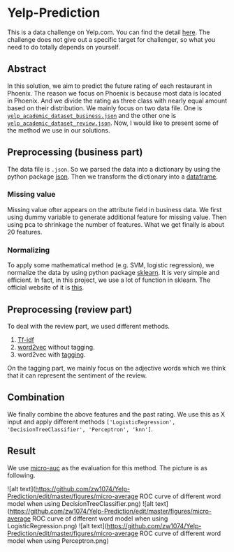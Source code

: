 # Yelp-Prediction

This is a data challenge on Yelp.com. You can find the detail [here](https://www.yelp.com/dataset_challenge). The challenge does not give out a specific target for challenger, so what you need to do totally depends on yourself.

## Abstract

In this solution, we aim to predict the future rating of each restaurant in Phoenix. The reason we focus on Phoenix is because most data is located in Phoenix. And we divide the rating as three class with nearly equal amount based on their distribution. We mainly focus on two data file. One is [`yelp_academic_dataset_business.json`](https://drive.google.com/file/d/0BzIp01PoYYptaGhsTktpV3d5S3c/view?usp=sharing) and the other one is [`yelp_academic_dataset_review.json`](https://drive.google.com/file/d/0BzIp01PoYYptZmxHbnJrUVNIc0U/view?usp=sharing). Now, I would like to present some of the method we use in our solutions. 

## Preprocessing (business part)

The data file is `.json`. So we parsed the data into a dictionary by using the python package [json](https://docs.python.org/2/library/json.html). Then we transform the dictionary into a [dataframe](http://pandas.pydata.org/pandas-docs/stable/generated/pandas.DataFrame.html). 

### Missing value

Missing value ofter appears on the attribute field in business data. We first using dummy variable to generate additional feature for missing value. Then using pca to shrinkage the number of features. What we get finally is about 20 features.

### Normalizing

To apply some mathematical method (e.g. SVM, logistic regression), we normalize the data by using python package [sklearn](http://scikit-learn.org/stable/modules/generated/sklearn.preprocessing.normalize.html). It is very simple and efficient. In fact, in this project, we use a lot of function in sklearn. The official website of it is [this](http://scikit-learn.org/stable/index.html).

## Preprocessing (review part)

To deal with the review part, we used different methods.

1. [Tf-idf](https://en.wikipedia.org/wiki/Tf%E2%80%93idf)
2. [word2vec](https://radimrehurek.com/gensim/models/word2vec.html) without tagging.
3. word2vec with [tagging](http://www.nltk.org/book/ch05.html).

On the tagging part, we mainly focus on the adjective words which we think that it can represent the sentiment of the review.

## Combination
We finally combine the above features and the past rating. We use this as X input and apply different methods `['LogisticRegression', 'DecisionTreeClassifier', 'Perceptron', 'knn']`.

## Result
We use [micro-auc](http://scikit-learn.org/stable/modules/generated/sklearn.metrics.roc_auc_score.html#sklearn.metrics.roc_auc_score) as the evaluation for this method. The picture is as following.

![alt text](https://github.com/zw1074/Yelp-Prediction/edit/master/figures/micro-average ROC curve of different word model when using DecisionTreeClassifier.png)
![alt text](https://github.com/zw1074/Yelp-Prediction/edit/master/figures/micro-average ROC curve of different word model when using LogisticRegression.png)
![alt text](https://github.com/zw1074/Yelp-Prediction/edit/master/figures/micro-average ROC curve of different word model when using Perceptron.png)
